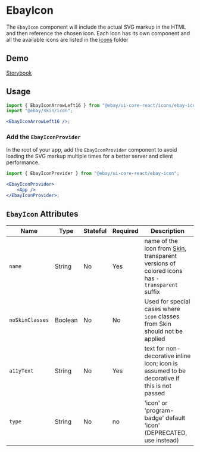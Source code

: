 # EbayIcon

The `EbayIcon` component will include the actual SVG markup in the HTML and then reference the chosen icon.
Each icon has its own component and all the available icons are listed in the [icons](./icons) folder

## Demo

[Storybook](https://opensource.ebay.com/ebayui-core-react/main/?path=/docs/graphics-icons-ebay-icon--docs)

## Usage

```jsx
import { EbayIconArrowLeft16 } from "@ebay/ui-core-react/icons/ebay-icon-arrow-left-16";
import "@ebay/skin/icon";

<EbayIconArrowLeft16 />;
```

### Add the `EbayIconProvider`

In the root of your app, add the `EbayIconProvider` component to avoid loading the SVG markup multiple times for a better server and client performance.

```jsx
import { EbayIconProvider } from "@ebay/ui-core-react/ebay-icon";

<EbayIconProvider>
    <App />
</EbayIconProvider>;
```

## `EbayIcon` Attributes

| Name            | Type    | Stateful | Required | Description                                                                                               |
| --------------- | ------- | -------- | -------- | --------------------------------------------------------------------------------------------------------- |
| `name`          | String  | No       | Yes      | name of the icon from [Skin](./types.ts), transparent versions of colored icons has `-transparent` suffix |
| `noSkinClasses` | Boolean | No       | No       | Used for special cases where `icon` classes from Skin should not be applied                               |
| `a11yText`      | String  | No       | Yes      | text for non-decorative inline icon; icon is assumed to be decorative if this is not passed               |
| `type`          | String  | No       | no       | 'icon' or 'program-badge' default 'icon' (DEPRECATED, use <EbayProgramBadge /> instead)                   |
